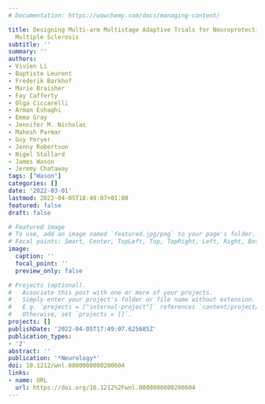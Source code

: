 ```yaml
---
# Documentation: https://wowchemy.com/docs/managing-content/

title: Designing Multi-arm Multistage Adaptive Trials for Neuroprotection in Progressive
  Multiple Sclerosis
subtitle: ''
summary: ''
authors:
- Vivien Li
- Baptiste Leurent
- Frederik Barkhof
- Marie Braisher
- Fay Cafferty
- Olga Ciccarelli
- Arman Eshaghi
- Emma Gray
- Jennifer M. Nicholas
- Mahesh Parmar
- Guy Peryer
- Jenny Robertson
- Nigel Stallard
- James Wason
- Jeremy Chataway
tags: ["Wason"]
categories: []
date: '2022-03-01'
lastmod: 2022-04-05T18:49:07+01:00
featured: false
draft: false

# Featured image
# To use, add an image named `featured.jpg/png` to your page's folder.
# Focal points: Smart, Center, TopLeft, Top, TopRight, Left, Right, BottomLeft, Bottom, BottomRight.
image:
  caption: ''
  focal_point: ''
  preview_only: false

# Projects (optional).
#   Associate this post with one or more of your projects.
#   Simply enter your project's folder or file name without extension.
#   E.g. `projects = ["internal-project"]` references `content/project/deep-learning/index.md`.
#   Otherwise, set `projects = []`.
projects: []
publishDate: '2022-04-05T17:49:07.625685Z'
publication_types:
- '2'
abstract: ''
publication: '*Neurology*'
doi: 10.1212/wnl.0000000000200604
links:
- name: URL
  url: https://doi.org/10.1212%2Fwnl.0000000000200604
---
```

